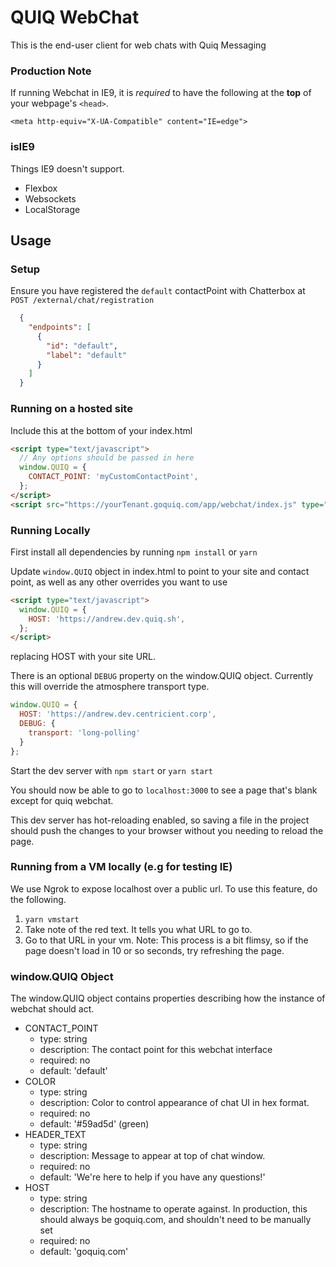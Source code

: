 # QUIQ WebChat

This is the end-user client for web chats with Quiq Messaging

### Production Note
If running Webchat in IE9, it is _required_ to have the following at the **top** of your webpage's `<head>`.

`<meta http-equiv="X-UA-Compatible" content="IE=edge">`

### isIE9

Things IE9 doesn't support.
- Flexbox
- Websockets
- LocalStorage

## Usage

### Setup
Ensure you have registered the `default` contactPoint with Chatterbox at `POST /external/chat/registration`
```json
  {
    "endpoints": [
      {
        "id": "default",
        "label": "default"
      }
    ]
  }
```

### Running on a hosted site
Include this at the bottom of your index.html
```html
<script type="text/javascript">
  // Any options should be passed in here
  window.QUIQ = {
    CONTACT_POINT: 'myCustomContactPoint',
  };
</script>
<script src="https://yourTenant.goquiq.com/app/webchat/index.js" type="text/javascript"></script>
```

### Running Locally

First install all dependencies by running `npm install` or `yarn`

Update `window.QUIQ` object in index.html to point to your site and contact point, as well as any other overrides you want to use
```html
<script type="text/javascript">
  window.QUIQ = {
    HOST: 'https://andrew.dev.quiq.sh',
  };
</script>
```
replacing HOST with your site URL.

There is an optional `DEBUG` property on the window.QUIQ object.  Currently this will override the atmosphere transport type.
```js
window.QUIQ = {
  HOST: 'https://andrew.dev.centricient.corp',
  DEBUG: {
    transport: 'long-polling'
  }
};
```

Start the dev server with `npm start` or `yarn start`

You should now be able to go to `localhost:3000` to see a page that's blank except for quiq webchat.

This dev server has hot-reloading enabled, so saving a file in the project should push the changes to your browser without you needing to reload the page.

### Running from a VM locally (e.g for testing IE)
We use Ngrok to expose localhost over a public url.  To use this feature, do the following.
1. `yarn vmstart`
2. Take note of the red text.  It tells you what URL to go to.
3. Go to that URL in your vm.
Note: This process is a bit flimsy, so if the page doesn't load in 10 or so seconds, try refreshing the page.

### window.QUIQ Object
The window.QUIQ object contains properties describing how the instance of webchat should act.  
  - CONTACT_POINT
    - type: string
    - description: The contact point for this webchat interface
    - required: no
    - default: 'default'
  - COLOR
    - type: string
    - description: Color to control appearance of chat UI in hex format.
    - required: no
    - default: '#59ad5d' (green)
  - HEADER_TEXT
    - type: string
    - description: Message to appear at top of chat window.
    - required: no
    - default: 'We're here to help if you have any questions!'
  - HOST
    - type: string
    - description: The hostname to operate against. In production, this should always be goquiq.com, and shouldn't need to be manually set
    - required: no
    - default: 'goquiq.com'
